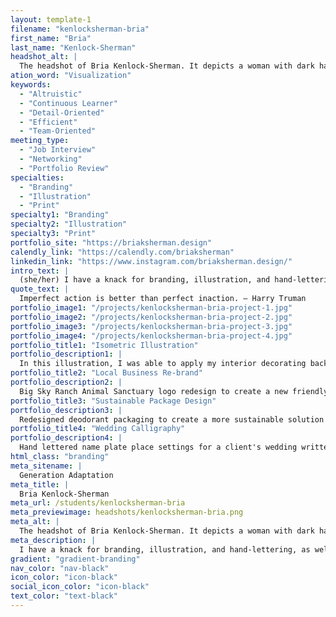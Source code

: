```yaml
---
layout: template-1
filename: "kenlocksherman-bria"
first_name: "Bria"
last_name: "Kenlock-Sherman"
headshot_alt: |
  The headshot of Bria Kenlock-Sherman. It depicts a woman with dark hair smiling. She is wearing a dark shirt and has her arms crossed.
ation_word: "Visualization"
keywords:
  - "Altruistic"
  - "Continuous Learner"
  - "Detail-Oriented"
  - "Efficient"
  - "Team-Oriented"
meeting_type:
  - "Job Interview"
  - "Networking"
  - "Portfolio Review"
specialties:
  - "Branding"
  - "Illustration"
  - "Print"
specialty1: "Branding"
specialty2: "Illustration"
specialty3: "Print"
portfolio_site: "https://briaksherman.design"
calendly_link: "https://calendly.com/briaksherman"
linkedin_link: "https://www.instagram.com/briaksherman.design/"
intro_text: |
  (she/her) I have a knack for branding, illustration, and hand-lettering, as well as a passion for sustainability. Bringing beautiful solutions to your design obstacles with empathy always in mind. Plants, yoga, and horror movies are the way to my heart!
quote_text: |
  Imperfect action is better than perfect inaction. — Harry Truman
portfolio_image1: "/projects/kenlocksherman-bria-project-1.jpg"
portfolio_image2: "/projects/kenlocksherman-bria-project-2.jpg"
portfolio_image3: "/projects/kenlocksherman-bria-project-3.jpg"
portfolio_image4: "/projects/kenlocksherman-bria-project-4.jpg"
portfolio_title1: "Isometric Illustration"
portfolio_description1: |
  In this illustration, I was able to apply my interior decorating background to illustrate the process of a house being designed in isometric perspective. Drawn in Illustrator & Procreate.
portfolio_title2: "Local Business Re-brand"
portfolio_description2: |
  Big Sky Ranch Animal Sanctuary logo redesign to create a new friendly, approachable, yet professional appearance with coordinated stationery, web landing page, business card and t-shirt mockups.
portfolio_title3: "Sustainable Package Design"
portfolio_description3: |
  Redesigned deodorant packaging to create a more sustainable solution with a reusable, refillable stainless steel case rather than wasteful and harmful plastic.
portfolio_title4: "Wedding Calligraphy"
portfolio_description4: |
  Hand lettered name plate place settings for a client's wedding written with oil paint sharpie on clear acrylic.
html_class: "branding"
meta_sitename: |
  Generation Adaptation
meta_title: |
  Bria Kenlock-Sherman
meta_url: /students/kenlocksherman-bria
meta_previewimage: headshots/kenlocksherman-bria.png
meta_alt: |
  The headshot of Bria Kenlock-Sherman. It depicts a woman with dark hair smiling. She is wearing a dark shirt and has her arms crossed.
meta_description: |
  I have a knack for branding, illustration, and hand-lettering, as well as a passion for sustainability. Bringing beautiful solutions to your design obstacles with empathy always in mind. Plants, yoga, and horror movies are the way to my heart!
gradient: "gradient-branding"
nav_color: "nav-black"
icon_color: "icon-black"
social_icon_color: "icon-black"
text_color: "text-black"
---
```

